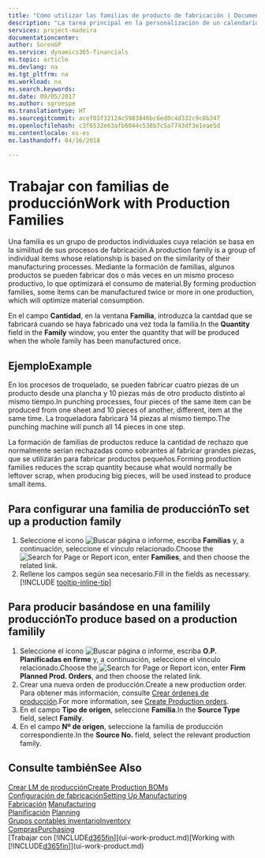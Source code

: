 ```yaml
---
title: "Cómo utilizar las familias de producto de fabricación | Documentos de Microsoft"
description: "La tarea principal en la personalización de un calendario base para su empresa, o uno de sus socios comerciales, es cambiar el estado de los días laborables y días no laborables."
services: project-madeira
documentationcenter: 
author: SorenGP
ms.service: dynamics365-financials
ms.topic: article
ms.devlang: na
ms.tgt_pltfrm: na
ms.workload: na
ms.search.keywords: 
ms.date: 09/05/2017
ms.author: sgroespe
ms.translationtype: HT
ms.sourcegitcommit: acef03f32124c5983846bc6ed0c4d332c9c8b347
ms.openlocfilehash: c3f6532e63afb6044c538b7c5a7743df3e1eae5d
ms.contentlocale: es-es
ms.lasthandoff: 04/16/2018

---
```

# <a name="work-with-production-families"></a><span data-ttu-id="552fa-103">Trabajar con familias de producción</span><span class="sxs-lookup"><span data-stu-id="552fa-103">Work with Production Families</span></span>
<span data-ttu-id="552fa-104">Una familia es un grupo de productos individuales cuya relación se basa en la similitud de sus procesos de fabricación.</span><span class="sxs-lookup"><span data-stu-id="552fa-104">A production family is a group of individual items whose relationship is based on the similarity of their manufacturing processes.</span></span> <span data-ttu-id="552fa-105">Mediante la formación de familias, algunos productos se pueden fabricar dos o más veces en un mismo proceso productivo, lo que optimizará el consumo de material.</span><span class="sxs-lookup"><span data-stu-id="552fa-105">By forming production families, some items can be manufactured twice or more in one production, which will optimize material consumption.</span></span>

<span data-ttu-id="552fa-106">En el campo **Cantidad**, en la ventana **Familia**, introduzca la cantdad que se fabricará cuando se haya fabricado una vez toda la familia.</span><span class="sxs-lookup"><span data-stu-id="552fa-106">In the **Quantity** field in the **Family** window, you enter the quantity that will be produced when the whole family has been manufactured once.</span></span>

## <a name="example"></a><span data-ttu-id="552fa-107">Ejemplo</span><span class="sxs-lookup"><span data-stu-id="552fa-107">Example</span></span>
<span data-ttu-id="552fa-108">En los procesos de troquelado, se pueden fabricar cuatro piezas de un producto desde una plancha y 10 piezas más de otro producto distinto al mismo tiempo.</span><span class="sxs-lookup"><span data-stu-id="552fa-108">In punching processes, four pieces of the same item can be produced from one sheet and 10 pieces of another, different, item at the same time.</span></span> <span data-ttu-id="552fa-109">La troqueladora fabricará 14 piezas al mismo tiempo.</span><span class="sxs-lookup"><span data-stu-id="552fa-109">The punching machine will punch all 14 pieces in one step.</span></span>

<span data-ttu-id="552fa-110">La formación de familias de productos reduce la cantidad de rechazo que normalmente serían rechazadas como sobrantes al fabricar grandes piezas, que se utilizarán para fabricar productos pequeños.</span><span class="sxs-lookup"><span data-stu-id="552fa-110">Forming production families reduces the scrap quantity because what would normally be leftover scrap, when producing big pieces, will be used instead to produce small items.</span></span>

## <a name="to-set-up-a-production-family"></a><span data-ttu-id="552fa-111">Para configurar una familia de producción</span><span class="sxs-lookup"><span data-stu-id="552fa-111">To set up a production family</span></span>
1. <span data-ttu-id="552fa-112">Seleccione el icono ![Buscar página o informe](media/ui-search/search_small.png "icono Buscar página o informe"), escriba **Familias** y, a continuación, seleccione el vínculo relacionado.</span><span class="sxs-lookup"><span data-stu-id="552fa-112">Choose the ![Search for Page or Report](media/ui-search/search_small.png "Search for Page or Report icon") icon, enter **Families**, and then choose the related link.</span></span>
2. <span data-ttu-id="552fa-113">Rellene los campos según sea necesario.</span><span class="sxs-lookup"><span data-stu-id="552fa-113">Fill in the fields as necessary.</span></span> [!INCLUDE [tooltip-inline-tip](includes/tooltip-inline-tip_md.md)]

## <a name="to-produce-based-on-a-production-familily"></a><span data-ttu-id="552fa-114">Para producir basándose en una familily producción</span><span class="sxs-lookup"><span data-stu-id="552fa-114">To produce based on a production familily</span></span>
1. <span data-ttu-id="552fa-115">Seleccione el icono ![Buscar página o informe](media/ui-search/search_small.png "icono Buscar página o informe"), escriba **O.P. Planificadas en firme** y, a continuación, seleccione el vínculo relacionado.</span><span class="sxs-lookup"><span data-stu-id="552fa-115">Choose the ![Search for Page or Report](media/ui-search/search_small.png "Search for Page or Report icon") icon, enter **Firm Planned Prod. Orders**, and then choose the related link.</span></span>
2. <span data-ttu-id="552fa-116">Crear una nueva orden de producción.</span><span class="sxs-lookup"><span data-stu-id="552fa-116">Create a new production order.</span></span> <span data-ttu-id="552fa-117">Para obtener más información, consulte [Crear órdenes de producción](production-how-to-create-production-orders.md).</span><span class="sxs-lookup"><span data-stu-id="552fa-117">For more information, see [Create Production orders](production-how-to-create-production-orders.md).</span></span>
3. <span data-ttu-id="552fa-118">En el campo **Tipo de origen**, seleccione **Familia**.</span><span class="sxs-lookup"><span data-stu-id="552fa-118">In the **Source Type** field, select **Family**.</span></span>  
4. <span data-ttu-id="552fa-119">En el campo **Nº de origen**, seleccione la familia de producción correspondiente.</span><span class="sxs-lookup"><span data-stu-id="552fa-119">In the **Source No.** field, select the relevant production family.</span></span>

## <a name="see-also"></a><span data-ttu-id="552fa-120">Consulte también</span><span class="sxs-lookup"><span data-stu-id="552fa-120">See Also</span></span>
[<span data-ttu-id="552fa-121">Crear LM de producción</span><span class="sxs-lookup"><span data-stu-id="552fa-121">Create Production BOMs</span></span>](production-how-to-create-production-boms.md)  
[<span data-ttu-id="552fa-122">Configuración de fabricación</span><span class="sxs-lookup"><span data-stu-id="552fa-122">Setting Up Manufacturing</span></span>](production-configure-production-processes.md)  
<span data-ttu-id="552fa-123">[Fabricación](production-manage-manufacturing.md)  </span><span class="sxs-lookup"><span data-stu-id="552fa-123">[Manufacturing](production-manage-manufacturing.md)  </span></span>  
<span data-ttu-id="552fa-124">[Planificación](production-planning.md) </span><span class="sxs-lookup"><span data-stu-id="552fa-124">[Planning](production-planning.md) </span></span>  
[<span data-ttu-id="552fa-125">Grupos contables inventario</span><span class="sxs-lookup"><span data-stu-id="552fa-125">Inventory</span></span>](inventory-manage-inventory.md)  
[<span data-ttu-id="552fa-126">Compras</span><span class="sxs-lookup"><span data-stu-id="552fa-126">Purchasing</span></span>](purchasing-manage-purchasing.md)  
<span data-ttu-id="552fa-127">[Trabajar con [!INCLUDE[d365fin](includes/d365fin_md.md)]](ui-work-product.md)</span><span class="sxs-lookup"><span data-stu-id="552fa-127">[Working with [!INCLUDE[d365fin](includes/d365fin_md.md)]](ui-work-product.md)</span></span>

